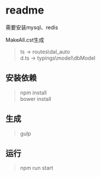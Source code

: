 # readme

需要安装mysql、redis

MakeAll.cst生成
>ts -> routes\dal\_auto  
>d.ts -> typings\model\dbModel

## 安装依赖
>npm install  
>bower install

## 生成
>gulp

## 运行
>npm run start

